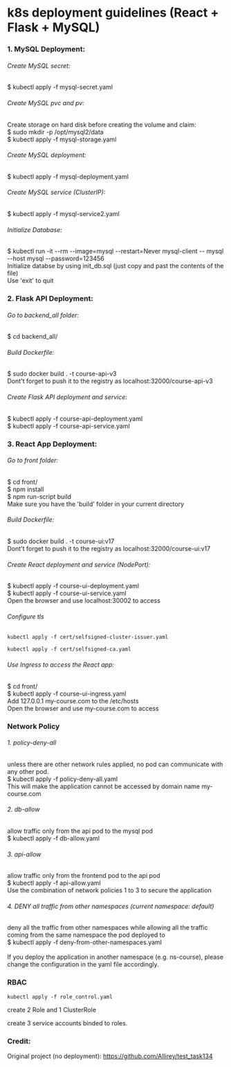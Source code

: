 # k8s deployment guidelines (React + Flask + MySQL)

### 1. MySQL Deployment:

###### Create MySQL secret:
$ kubectl apply -f mysql-secret.yaml

###### Create MySQL pvc and pv:
Create storage on hard disk before creating the volume and claim: \
$ sudo mkdir -p /opt/mysql2/data \
$ kubectl apply -f mysql-storage.yaml

###### Create MySQL deployment:
$ kubectl apply -f mysql-deployment.yaml

###### Create MySQL service (ClusterIP):
$ kubectl apply -f mysql-service2.yaml

###### Initialize Database:
$ kubectl run -it --rm --image=mysql --restart=Never mysql-client -- mysql --host mysql --password=123456 \
Initialize databse by using init_db.sql (just copy and past the contents of the file) \
Use 'exit' to quit

### 2. Flask API Deployment:

###### Go to backend_all folder:
$ cd backend_all/

###### Build Dockerfile:
$ sudo docker build . -t course-api-v3 \
Dont't forget to push it to the registry as localhost:32000/course-api-v3

###### Create Flask API deployment and service:
$ kubectl apply -f course-api-deployment.yaml \
$ kubectl apply -f course-api-service.yaml

### 3. React App Deployment:

###### Go to front folder:
$ cd front/ \
$ npm install \
$ npm run-script build \
Make sure you have the 'build' folder in your current directory

###### Build Dockerfile:
$ sudo docker build . -t course-ui:v17 \
Dont't forget to push it to the registry as localhost:32000/course-ui:v17

###### Create React deployment and service (NodePort):
$ kubectl apply -f course-ui-deployment.yaml \
$ kubectl apply -f course-ui-service.yaml \
Open the browser and use localhost:30002 to access

###### Configure tls

`kubectl apply -f cert/selfsigned-cluster-issuer.yaml`

``kubectl apply -f cert/selfsigned-ca.yaml``

###### Use Ingress to access the React app:
$ cd front/ \
$ kubectl apply -f course-ui-ingress.yaml \
Add 127.0.0.1 my-course.com to the /etc/hosts \
Open the browser and use my-course.com to access

### Network Policy

###### 1. policy-deny-all
unless there are other network rules applied, no pod can communicate with any other pod. \
$ kubectl apply -f policy-deny-all.yaml \
This will make the application cannot be accessed by domain name my-course.com

###### 2. db-allow
allow traffic only from the api pod to the mysql pod \
$ kubectl apply -f db-allow.yaml

###### 3. api-allow
allow traffic only from the frontend pod to the api pod \
$ kubectl apply -f api-allow.yaml
\
Use the combination of network policies 1 to 3 to secure the application

###### 4. DENY all traffic from other namespaces (current namespace: default)
deny all the traffic from other namespaces while allowing all the traffic coming from the same namespace the pod deployed to \
$ kubectl apply -f deny-from-other-namespaces.yaml \
\
If you deploy the application in another namespace (e.g. ns-course), please change the configuration in the yaml file accordingly.

### RBAC

`kubectl apply -f role_control.yaml`

create 2 Role and 1 ClusterRole

create 3 service accounts binded to roles.


### Credit:
Original project (no deployment):  https://github.com/Allirey/test_task134
